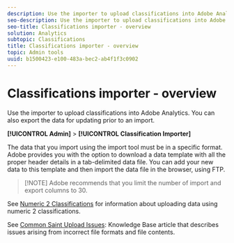 ```yaml
---
description: Use the importer to upload classifications into Adobe Analytics. You can also export the data for updating prior to an import.
seo-description: Use the importer to upload classifications into Adobe Analytics. You can also export the data for updating prior to an import.
seo-title: Classifications importer - overview
solution: Analytics
subtopic: Classifications
title: Classifications importer - overview
topic: Admin tools
uuid: b1500423-e100-483a-bec2-ab4f1f3c0902
---
```


# Classifications importer - overview

Use the importer to upload classifications into Adobe Analytics. You can also export the data for updating prior to an import.

**[!UICONTROL Admin]** > **[!UICONTROL Classification Importer]**

The data that you import using the import tool must be in a specific format. Adobe provides you with the option to download a data template with all the proper header details in a tab-delimited data file. You can add your new data to this template and then import the data file in the browser, using FTP.

> [!NOTE] Adobe recommends that you limit the number of import and export columns to 30.

See [Numeric 2 Classifications](../../../components/c-classifications2/c-numeric-2/c-numeric-2-classifications.md#concept_71024B7B91DF4E909076062AB1380D8B) for information about uploading data using numeric 2 classifications.

See [Common Saint Upload Issues](https://helpx.adobe.com/analytics/kb/common-saint-upload-issues.html): Knowledge Base article that describes issues arising from incorrect file formats and file contents.
